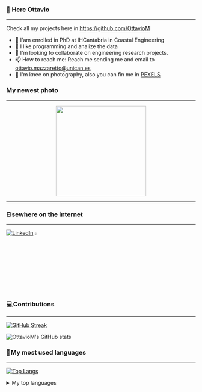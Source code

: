 ### 👋 Here Ottavio
***

Check all my projects here in https://github.com/OttavioM
- 🔭 I'am enrolled in PhD at IHCantabria in Coastal Engineering
- 👀 I like programming and analize the data
- 💞️ I'm looking to collaborate on engineering research projects.
- 📫 How to reach me: Reach me sending me and email to ottavio.mazzaretto@unican.es
- 📸 I'm knee on photography, also you can fin me in <a href = "https://www.pexels.com/it-it/@idori-woodmooon-458105245/">PEXELS</a>

### My newest photo
***

<center><img src = "https://user-images.githubusercontent.com/54963611/236144461-804e6e48-5e59-4a8d-8b0d-97e990626620.PNG" style = "height:15rem;" ></center>


***

### Elsewhere on the internet
***

[![LinkedIn](https://user-images.githubusercontent.com/282759/84680162-4161a300-af00-11ea-912c-8f32e5cc1676.png)](https://it.linkedin.com/in/ottavio-mazzaretto-3696a085)
[<img src = "https://user-images.githubusercontent.com/54963611/236141784-f45ff1db-d804-4414-868e-7b197f40041a.png" width=4% height=4%> </img>](https://www.instagram.com/ottius/?hl=it)

### 💻 Contributions
***
[![GitHub Streak](https://streak-stats.demolab.com?user=OttavioM&theme=tokyonight&border_radius=6)](https://git.io/streak-stats)

![OttavioM's GitHub stats](https://github-readme-stats.vercel.app/api?username=OttavioM&show_icons=true&theme=transparent)

### 🚀 My most used languages
***
[![Top Langs](https://github-readme-stats.vercel.app/api/top-langs/?username=OttavioM&hide_progress=true)](https://github.com/OttavioM/github-readme-stats)


<details>
<summary>My top languages</summary>

| Rank | Languages |
|-----:|-----------|
|     1| Python    |
|     2| Matlab    |

<!--
**OttavioM/OttavioM** is a ✨ _special_ ✨ repository because its `README.md` (this file) appears on your GitHub profile.

Here are some ideas to get you started:

- 🔭 I’m currently working on ...
- 🌱 I’m currently learning ...
- 👯 I’m looking to collaborate on ...
- 🤔 I’m looking for help with ...
- 💬 Ask me about ...
- 📫 How to reach me: ...
- 😄 Pronouns: ...
- ⚡ Fun fact: ...
-->
